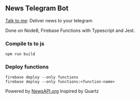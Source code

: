 ## News Telegram Bot

[Talk to me](telegram.me/ry_news_chat_bot): Deliver news to your telegram 


Done on Node8, Firebase Functions with Typescript and Jest. 

### Compile ts to js
```
npm run build
```

### Deploy functions
```
firebase deploy --only functions
firebase deploy --only functions:<function-name>
```


Powered by [NewsAPI.org](https://newsapi.org)
Inspired by Quartz 